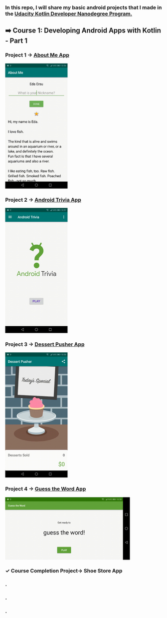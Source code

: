 ### In this repo, I will share my basic android projects that I made in the [Udacity Kotlin Developer Nanodegree Program.](https://www.udacity.com/course/android-kotlin-developer-nanodegree--nd940)

## ➡️ Course 1: Developing Android Apps with Kotlin - Part 1
### Project 1 -> [About Me App](https://github.com/edaersu/Udacity-Kotlin-Developer-Nanodegree-Projects/tree/master/course1_projects/AboutMe)
<img src="course1_projects/github/about-me.gif"  width=200 height=400 style='object-fit: contain'> <br>
### Project 2 -> [Android Trivia App](https://github.com/edaersu/Udacity-Kotlin-Developer-Nanodegree-Projects/tree/master/course1_projects/AndroidTrivia)
<img src="course1_projects/github/android-trivia.gif"  width=200 height=400 style='object-fit: contain'> <br>
### Project 3 -> [Dessert Pusher App](https://github.com/edaersu/Udacity-Kotlin-Developer-Nanodegree-Projects/tree/master/course1_projects/DessertPusher)
<img src="course1_projects/github/dessert-pusher.gif"  width=200 height=400 style='object-fit: contain'> <br>
### Project 4 -> [Guess the Word App](https://github.com/edaersu/Udacity-Kotlin-Developer-Nanodegree-Projects/tree/master/course1_projects/GuessTheWord)
<img src="course1_projects/github/guess-the-word.gif"  width=400 height=200 style='object-fit: contain'> <br>

### ✓ Course Completion Project-> Shoe Store App

### .
### .
### .
